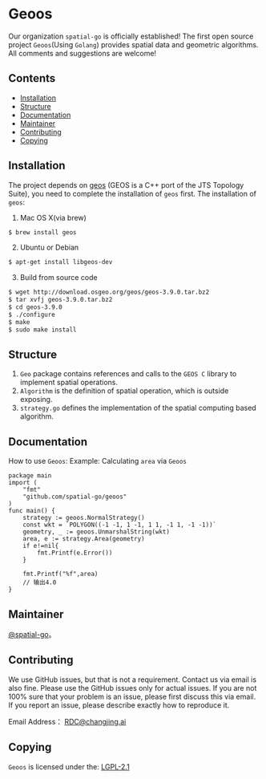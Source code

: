 # Geoos
Our organization `spatial-go` is officially established! The first open source project `Geoos`(Using `Golang`) provides spatial data and geometric algorithms.
All comments and suggestions are welcome!

## Contents

- [Installation](#Installation)
- [Structure](#Structure)
- [Documentation](#Documentation)
- [Maintainer](#Maintainer)
- [Contributing](#Contributing)
- [Copying](#Copying)


## Installation

The project depends on [geos](https://github.com/libgeos/geos) (GEOS is a C++ port of the ​JTS Topology Suite), you need to complete the installation of `geos` first. The installation of `geos`:

1. Mac OS X(via brew)
```sh
$ brew install geos
```
2. Ubuntu or Debian
```sh
$ apt-get install libgeos-dev
```
3. Build from source code
```sh
$ wget http://download.osgeo.org/geos/geos-3.9.0.tar.bz2
$ tar xvfj geos-3.9.0.tar.bz2
$ cd geos-3.9.0
$ ./configure
$ make
$ sudo make install
```

## Structure
1. `Geo` package contains references and calls to the `GEOS C` library to implement spatial operations.
2. `Algorithm` is the definition of spatial operation, which is outside exposing.
3. `strategy.go` defines the implementation of the spatial computing based algorithm.

## Documentation
How to use `Geoos`:
Example: Calculating `area` via `Geoos`
```
package main
import (
	"fmt"
	"github.com/spatial-go/geoos"
)
func main() {
	strategy := geoos.NormalStrategy()
	const wkt = `POLYGON((-1 -1, 1 -1, 1 1, -1 1, -1 -1))`
	geometry, _ := geoos.UnmarshalString(wkt)
	area, e := strategy.Area(geometry)
	if e!=nil{
		fmt.Printf(e.Error())
	}

	fmt.Printf("%f",area)
	// 输出4.0
}
```

## Maintainer

[@spatial-go](https://github.com/spatial-go)。

## Contributing

We use GitHub issues, but that is not a requirement. Contact us via email is also fine. Please use the GitHub issues only for actual issues. If you are not 100% sure that your problem is an issue, please first discuss this via email. If you report an issue, please describe exactly how to reproduce it.


Email Address： [RDC@changjing.ai](RDC@changjing.ai)


## Copying
`Geoos` is licensed under the:
[LGPL-2.1 ](LICENSE)

